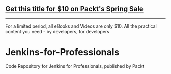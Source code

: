 ## [Get this title for $10 on Packt's Spring Sale](https://www.packt.com/V13981?utm_source=github&utm_medium=packt-github-repo&utm_campaign=spring_10_dollar_2022)
-----
For a limited period, all eBooks and Videos are only $10. All the practical content you need \- by developers, for developers

# Jenkins-for-Professionals
Code Repository for Jenkins for Professionals, published by Packt

